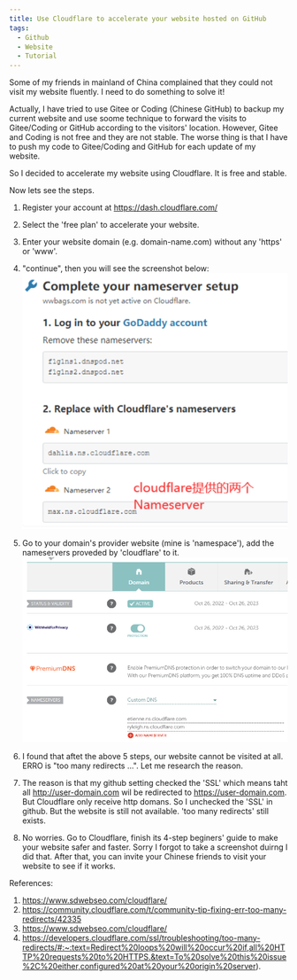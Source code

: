 ```yaml
---
title: Use Cloudflare to accelerate your website hosted on GitHub
tags:
  - Github
  - Website
  - Tutorial
---
```


Some of my friends in mainland of China complained that they could not visit my website fluently. I need to do something to solve it!

Actually, I have tried to use Gitee or Coding (Chinese GitHub) to backup my current website and use soome technique to forward the visits to Gitee/Coding or GitHub according to the visitors' location. However, Gitee and Coding is not free and they are not stable. The worse thing is that I have to push my code to Gitee/Coding and GitHub for each update of my website.

So I decided to accelerate my website using Cloudflare. It is free and stable.

Now lets see the steps.

1. Register your account at https://dash.cloudflare.com/
2. Select the 'free plan' to accelerate your website.
3. Enter your website domain (e.g. domain-name.com) without any 'https' or 'www'.
4. "continue", then you will see the screenshot below:
![](/images/cloudflare.png)
5. Go to your domain's provider website (mine is 'namespace'), add the nameservers proveded by 'cloudflare' to it.
![](/images/nameserver.png)

6. I found that aftet the above 5 steps, our website cannot be visited at all. ERRO is "too many redirects ...". Let me research the reason.
7. The reason is that my github setting checked the 'SSL' which means taht all http://user-domain.com wil be redirected to https://user-domain.com. But Cloudflare only receive http domans. So I unchecked the 'SSL' in github. But the website is still not available. 'too many redirects' still exists.
8. No worries. Go to Cloudflare, finish its 4-step beginers' guide to make your website safer and faster. Sorry I forgot to take a screenshot duirng I did that. After that, you can invite your Chinese friends to visit your website to see if it works.

References:

1. https://www.sdwebseo.com/cloudflare/
2. https://community.cloudflare.com/t/community-tip-fixing-err-too-many-redirects/42335
3. https://www.sdwebseo.com/cloudflare/
4. https://developers.cloudflare.com/ssl/troubleshooting/too-many-redirects/#:~:text=Redirect%20loops%20will%20occur%20if,all%20HTTP%20requests%20to%20HTTPS.&text=To%20solve%20this%20issue%2C%20either,configured%20at%20your%20origin%20server).